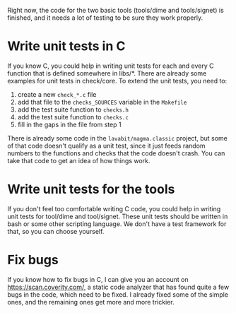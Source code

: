Right now, the code for the two basic tools (tools/dime and
tools/signet) is finished, and it needs a lot of testing to be sure they
work properly.

Write unit tests in C
====

If you know C, you could help in writing unit tests for each and every C
function that is defined somewhere in libs/*. There are already some
examples for unit tests in check/core. To extend the unit tests, you
need to:

1. create a new `check_*.c` file
2. add that file to the `checks_SOURCES` variable in the `Makefile`
3. add the test suite function to `checks.h`
4. add the test suite function to `checks.c`
5. fill in the gaps in the file from step 1

There is already some code in the `lavabit/magma.classic` project, but
some of that code doesn't qualify as a unit test, since it just feeds
random numbers to the functions and checks that the code doesn't crash.
You can take that code to get an idea of how things work.

Write unit tests for the tools
====

If you don't feel too comfortable writing C code, you could help in
writing unit tests for tool/dime and tool/signet. These unit tests
should be written in bash or some other scripting language. We don't
have a test framework for that, so you can choose yourself.

Fix bugs
====

If you know how to fix bugs in C, I can give you an account on
https://scan.coverity.com/, a static code analyzer that has found quite
a few bugs in the code, which need to be fixed. I already fixed some of
the simple ones, and the remaining ones get more and more trickier.
